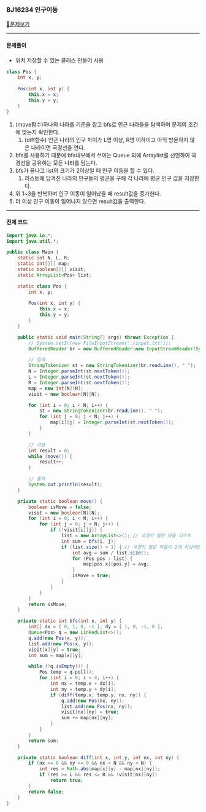### BJ16234 인구이동

[📁문제보기](https://www.acmicpc.net/problem/16234)

---

#### 문제풀이

- 위치 저장할 수 있는 클래스 만들어 사용

```java
class Pos {
	int x, y;
        
	Pos(int x, int y) {
		this.x = x;
		this.y = y;
	}
}
```



1. (move함수)하나의 나라를 기준을 잡고 bfs로 인근 나라들을 탐색하며 문제의 조건에 맞는지 확인한다.
   1. (diff함수) 인근 나라의 인구 차이가 L명 이상, R명 이하이고 아직 방문하지 않은 나라이면 국경선을 연다.
2. bfs를 사용하기 때문에 bfs내부에서 쓰이는 Queue 외에 Arraylist를 선언하여 국경선을 공유하는 모든 나라를 담는다.
3. bfs가 끝나고 list의 크기가 2이상일 때 인구 이동을 할 수 있다.
   1. 리스트에 담겨진 나라의 인구들의 평균을 구해 각 나라에 평균 인구 값을 저장한다.
4. 위 1~3을 반복하며 인구 이동이 일어났을 때 result값을 증가한다.
5. 더 이상 인구 이동이 일어나지 않으면 result값을 출력한다.

---

#### 전체 코드

```java
import java.io.*;
import java.util.*;

public class Main {
	static int N, L, R;
	static int[][] map;
	static boolean[][] visit;
	static ArrayList<Pos> list;

	static class Pos {
		int x, y;
        
		Pos(int x, int y) {
			this.x = x;
			this.y = y;
		}
	}

	public static void main(String[] args) throws Exception {
		// System.setIn(new FileInputStream("./input.txt"));
		BufferedReader br = new BufferedReader(new InputStreamReader(System.in));

		// 입력
		StringTokenizer st = new StringTokenizer(br.readLine(), " ");
		N = Integer.parseInt(st.nextToken());
		L = Integer.parseInt(st.nextToken());
		R = Integer.parseInt(st.nextToken());
		map = new int[N][N];
		visit = new boolean[N][N];

		for (int i = 0; i < N; i++) {
			st = new StringTokenizer(br.readLine(), " ");
			for (int j = 0; j < N; j++) {
				map[i][j] = Integer.parseInt(st.nextToken());
			}
		}

		// 구현
		int result = 0;
		while (move()) {
			result++;
		}

		// 출력
		System.out.println(result);
	}

	private static boolean move() {
		boolean isMove = false;
		visit = new boolean[N][N];
		for (int i = 0; i < N; i++) {
			for (int j = 0; j < N; j++) {
				if (!visit[i][j]) {
					list = new ArrayList<>(); // 국경이 열린 마을 리스트
					int sum = bfs(i, j);
					if (list.size() > 1) { // 국경이 열린 마을이 2개 이상이면 인구 이동
						int avg = sum / list.size();
						for (Pos pos : list) {
							map[pos.x][pos.y] = avg;
						}
						isMove = true;
					}
				}
			}
		}
		return isMove;
	}

	private static int bfs(int x, int y) {
		int[] dx = { 0, 1, 0, -1 }, dy = { 1, 0, -1, 0 };
		Queue<Pos> q = new LinkedList<>();
		q.add(new Pos(x, y));
		list.add(new Pos(x, y));
		visit[x][y] = true;
		int sum = map[x][y];

		while (!q.isEmpty()) {
			Pos temp = q.poll();
			for (int i = 0; i < 4; i++) {
				int nx = temp.x + dx[i];
				int ny = temp.y + dy[i];
				if (diff(temp.x, temp.y, nx, ny)) {
					q.add(new Pos(nx, ny));
					list.add(new Pos(nx, ny));
					visit[nx][ny] = true;
					sum += map[nx][ny];
				}
			}
		}
		return sum;
	}

	private static boolean diff(int x, int y, int nx, int ny) {
		if (nx >= 0 && ny >= 0 && nx < N && ny < N) {
			int res = Math.abs(map[x][y] - map[nx][ny]);
			if (res >= L && res <= R && !visit[nx][ny])
				return true;
		}
		return false;
	}
}

```

